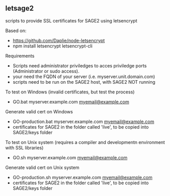 letsage2
--------
  scripts to provide SSL certificates for SAGE2 using letsencrypt

Based on:
 - https://github.com/Daplie/node-letsencrypt
 - npm install letsencrypt letsencrypt-cli

Requirements
  - Scripts need administrator priviledges to acces priviledge ports (Administrator or sudo access).
  - your need the FQDN of your server (i.e. myserver.unit.domain.com)
  - scripts need to be run on the SAGE2 host, with SAGE2 NOT running

To test on Windows (invalid certificates, but test the process)
  - GO.bat myserver.example.com myemail@example.com

Generate valid cert on Windows
  - GO-production.bat myserver.example.com myemail@example.com
  - certificates for SAGE2 in the folder called 'live', to be copied into SAGE2/keys folder

To test on Unix system (requires a compiler and developmentn environment with SSL libraries)
  - GO.sh myserver.example.com myemail@example.com

Generate valid cert on Unix system
  - GO-production.sh myserver.example.com myemail@example.com
  - certificates for SAGE2 in the folder called 'live', to be copied into SAGE2/keys folder

